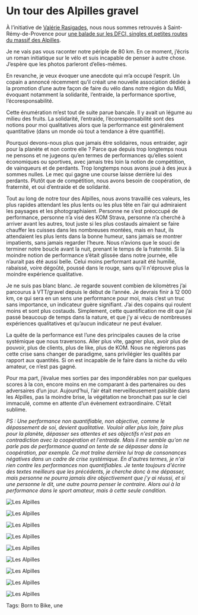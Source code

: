 # Un tour des Alpilles gravel

À l’initiative de [Valérie Rasigades](https://www.facebook.com/groups/412807219648006/), nous nous sommes retrouvés à Saint-Rémy-de-Provence pour [une balade sur les DFCI, singles et petites routes du massif des Alpilles](https://www.openrunner.com/r/13922605).<span id="more-60990"></span>

Je ne vais pas vous raconter notre périple de 80 km. En ce moment, j’écris un roman initiatique sur le vélo et suis incapable de penser à autre chose. J’espère que les photos parleront d’elles-mêmes.

En revanche, je veux évoquer une anecdote qui m’a occupé l’esprit. Un copain a annoncé récemment qu’il créait une nouvelle association dédiée à la promotion d’une autre façon de faire du vélo dans notre région du Midi, évoquant notamment la solidarité, l’entraide, la performance sportive, l’écoresponsabilité.

Cette énumération m’est tout de suite parue bancale. Il y avait un légume au milieu des fruits. La solidarité, l’entraide, l’écoresponsabilité sont des notions pour moi qualitatives alors que la performance est généralement quantitative (dans un monde où tout a tendance à être quantifié).

Pourquoi devons-nous plus que jamais être solidaires, nous entraider, agir pour la planète et non contre elle ? Parce que depuis trop longtemps nous ne pensons et ne jugeons qu’en termes de performances qu’elles soient économiques ou sportives, avec jamais très loin la notion de compétition, de vainqueurs et de perdants. Trop longtemps nous avons joué à des jeux à sommes nulles. Le mec qui gagne une course laisse derrière lui des perdants. Plutôt que de compétition, nous avons besoin de coopération, de fraternité, et oui d’entraide et de solidarité.

Tout au long de notre tour des Alpilles, nous avons travaillé ces valeurs, les plus rapides attendant les plus lents ou les plus tête en l’air qui admiraient les paysages et les photographiaient. Personne ne s’est préoccupé de performance, personne n’a visé des KOM Strava, personne n’a cherché à arriver avant les autres, tout juste si les plus costauds aimaient se faire chauffer les cuisses dans les nombreuses montées, mais en haut, ils attendaient les plus lents dans la bonne humeur, sans jamais se montrer impatients, sans jamais regarder l’heure. Nous n’avions que le souci de terminer notre boucle avant la nuit, prenant le temps de la fraternité. Si la moindre notion de performance s’était glissée dans notre journée, elle n’aurait pas été aussi belle. Celui moins performant aurait été humilié, rabaissé, voire dégoûté, poussé dans le rouge, sans qu'il n'éprouve plus la moindre expérience qualitative.

Je ne suis pas blanc blanc. Je regarde souvent combien de kilomètres j’ai parcourus à VTT/gravel depuis le début de l’année. Je devrais finir à 12 000 km, ce qui sera en un sens une performance pour moi, mais c’est un truc sans importance, un indicateur guère signifiant. J’ai des copains qui roulent moins et sont plus costauds. Simplement, cette quantification me dit que j’ai passé beaucoup de temps dans la nature, et que j’y ai vécu de nombreuses expériences qualitatives et qu’aucun indicateur ne peut évaluer.

La quête de la performance est l’une des principales causes de la crise systémique que nous traversons. Aller plus vite, gagner plus, avoir plus de pouvoir, plus de clients, plus de like, plus de KOM. Nous ne réglerons pas cette crise sans changer de paradigme, sans privilégier les qualités par rapport aux quantités. Si on est incapable de le faire dans la niche du vélo amateur, ce n’est pas gagné.

Pour ma part, j’évalue mes sorties par des impondérables non par quelques scores à la con, encore moins en me comparant à des partenaires ou des adversaires d’un jour. Aujourd’hui, l’air était merveilleusement paisible dans les Alpilles, pas la moindre brise, la végétation ne bronchait pas sur le ciel immaculé, comme en attente d’un évènement extraordinaire. C’était sublime.

*PS : Une performance non quantifiable, non objective, comme le dépassement de soi, devient qualitative. Vouloir aller plus loin, faire plus pour la planète, dépasser ses attentes et ses objectifs n'est pas en contradiction avec la coopération et l'entraide. Mais il me semble qu'on ne parle pas de performance quand on tente de se dépasser dans la coopération, par exemple. Ce mot traîne derrière lui trop de consonances négatives dans un cadre de crise systémique. En d'autres termes, je n'ai rien contre les performances non quantifiables. Je tente toujours d'écrire des textes meilleurs que les précédents, je cherche donc à me dépasser, mais personne ne pourra jamais dire objectivement que j'y ai réussi, et si une personne le dit, une autre pourra penser le contraire. Alors oui à la performance dans le sport amateur, mais à cette seule condition.*

![Les Alpilles](https://tcrouzet.comhttps://tcrouzet.com/images_tc/2021/11/IMG_4014.jpeg)

![Les Alpilles](https://tcrouzet.comhttps://tcrouzet.com/images_tc/2021/11/IMG_4017.jpeg)

![Les Alpilles](https://tcrouzet.comhttps://tcrouzet.com/images_tc/2021/11/IMG_4032.jpeg)

![Les Alpilles](https://tcrouzet.comhttps://tcrouzet.com/images_tc/2021/11/IMG_4040.jpeg)

![Les Alpilles](https://tcrouzet.comhttps://tcrouzet.com/images_tc/2021/11/IMG_4058.jpeg)

![Les Alpilles](https://tcrouzet.comhttps://tcrouzet.com/images_tc/2021/11/IMG_4062.jpeg)

![Les Alpilles](https://tcrouzet.comhttps://tcrouzet.com/images_tc/2021/11/IMG_4068.jpeg)

![Les Alpilles](https://tcrouzet.comhttps://tcrouzet.com/images_tc/2021/11/IMG_4081.jpeg)

![Les Alpilles](https://tcrouzet.comhttps://tcrouzet.com/images_tc/2021/11/IMG_4083.jpeg)



Tags: Born to Bike, une